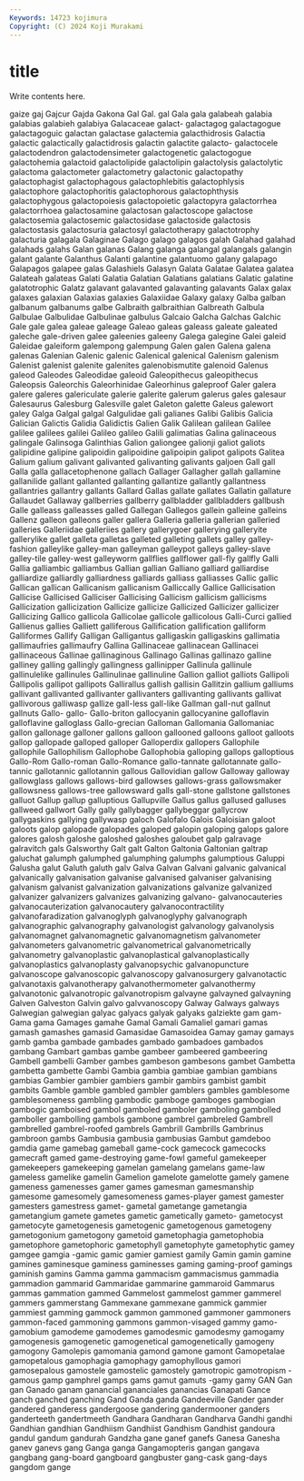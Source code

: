 ```yaml
---
Keywords: 14723 kojimura
Copyright: (C) 2024 Koji Murakami
---
```


# title

Write contents here.



 gaize gaj Gajcur Gajda Gakona
Gal Gal. gal Gala gala galabeah galabia galabias galabieh galabiya
Galacaceae galact- galactagog galactagogue galactagoguic galactan galactase galactemia galacthidrosis Galactia
galactic galactically galactidrosis galactin galactite galacto- galactocele galactodendron galactodensimeter galactogenetic
galactogogue galactohemia galactoid galactolipide galactolipin galactolysis galactolytic galactoma galactometer galactometry
galactonic galactopathy galactophagist galactophagous galactophlebitis galactophlysis galactophore galactophoritis galactophorous galactophthysis
galactophygous galactopoiesis galactopoietic galactopyra galactorrhea galactorrhoea galactosamine galactosan galactoscope galactose
galactosemia galactosemic galactosidase galactoside galactosis galactostasis galactosuria galactosyl galactotherapy galactotrophy
galacturia galagala Galaginae Galago galago galagos galah Galahad galahad galahads
galahs Galan galanas Galang galanga galangal galangals galangin galant galante
Galanthus Galanti galantine galantuomo galany galapago Galapagos galapee galas Galashiels
Galasyn Galata Galatae Galatea galatea Galateah galateas Galati Galatia Galatian
Galatians galatians Galatic galatine galatotrophic Galatz galavant galavanted galavanting galavants
Galax galax galaxes galaxian Galaxias galaxies Galaxiidae Galaxy galaxy Galba
galban galbanum galbanums galbe Galbraith galbraithian Galbreath Galbula Galbulae Galbulidae
Galbulinae galbulus Galcaio Galcha Galchas Galchic Gale gale galea galeae
galeage Galeao galeas galeass galeate galeated galeche gale-driven galee galeenies
galeeny Galega galegine Galei galeid Galeidae galeiform galempong galempung Galen
galen Galena galena galenas Galenian Galenic galenic Galenical galenical Galenism
galenism Galenist galenist galenite galenites galenobismutite galenoid Galenus galeod Galeodes
Galeodidae galeoid Galeopithecus galeopithecus Galeopsis Galeorchis Galeorhinidae Galeorhinus galeproof Galer
galera galere galeres galericulate galerie galerite galerum galerus gales galesaur
Galesaurus Galesburg Galesville galet Galeton galette Galeus galewort galey Galga
Galgal galgal Galgulidae gali galianes Galibi Galibis Galicia Galician Galictis
Galidia Galidictis Galien Galik Galilean galilean Galilee galilee galilees galilei
Galileo galileo Galili galimatias Galina galinaceous galingale Galinsoga Galinthias Galion
galiongee galionji galiot galiots galipidine galipine galipoidin galipoidine galipoipin galipot
galipots Galitea Galium galium galivant galivanted galivanting galivants galjoen Gall
gall Galla galla gallacetophenone gallach Gallager Gallagher gallah gallamine gallanilide
gallant gallanted gallanting gallantize gallantly gallantness gallantries gallantry gallants Gallard
Gallas gallate gallates Gallatin gallature Gallaudet Gallaway gallberries gallberry gallbladder
gallbladders gallbush Galle galleass galleasses galled Gallegan Gallegos gallein galleine
galleins Gallenz galleon galleons galler gallera Galleria galleria gallerian galleried
galleries Galleriidae galleriies gallery gallerygoer gallerying galleryite gallerylike gallet galleta
galletas galleted galleting gallets galley galley-fashion galleylike galley-man galleyman galleypot
galleys galley-slave galley-tile galley-west galleyworm gallflies gallflower gall-fly gallfly Galli
Gallia galliambic galliambus Gallian gallian Galliano galliard galliardise galliardize galliardly
galliardness galliards galliass galliasses Gallic gallic Gallican gallican Gallicanism gallicanism
Galliccally Gallice Gallicisation Gallicise Gallicised Galliciser Gallicising Gallicism gallicism gallicisms
Gallicization gallicization Gallicize gallicize Gallicized Gallicizer gallicizer Gallicizing Gallico gallicola
Gallicolae gallicole gallicolous Galli-Curci gallied Gallienus gallies Galliett galliferous Gallification
gallification galliform Galliformes Gallify Galligan Galligantus galligaskin galligaskins gallimatia gallimaufries
gallimaufry Gallina Gallinaceae gallinacean Gallinacei gallinaceous Gallinae gallinaginous Gallinago Gallinas
gallinazo galline galliney galling gallingly gallingness gallinipper Gallinula gallinule gallinulelike
gallinules Gallinulinae gallinuline Gallion galliot galliots Gallipoli Gallipolis gallipot gallipots
Gallirallus gallish gallisin Gallitzin gallium galliums gallivant gallivanted gallivanter gallivanters
gallivanting gallivants gallivat gallivorous galliwasp gallize gall-less gall-like Gallman gall-nut
gallnut gallnuts Gallo- gallo- Gallo-briton gallocyanin gallocyanine galloflavin galloflavine galloglass
Gallo-grecian Galloman Gallomania Gallomaniac gallon gallonage galloner gallons galloon gallooned
galloons galloot galloots gallop gallopade galloped galloper Galloperdix gallopers Gallophile
gallophile Gallophilism Gallophobe Gallophobia galloping gallops galloptious Gallo-Rom Gallo-roman Gallo-Romance
gallo-tannate gallotannate gallo-tannic gallotannic gallotannin gallous Gallovidian gallow Galloway galloway
gallowglass gallows gallows-bird gallowses gallows-grass gallowsmaker gallowsness gallows-tree gallowsward galls
gall-stone gallstone gallstones galluot Gallup gallup galluptious Gallupville Gallus gallus
gallused galluses gallweed gallwort Gally gally gallybagger gallybeggar gallycrow gallygaskins
gallying gallywasp galoch Galofalo Galois Galoisian galoot galoots galop galopade
galopades galoped galopin galoping galops galore galores galosh galoshe galoshed
galoshes galoubet galp galravage galravitch gals Galsworthy Galt galt Galton
Galtonia Galtonian galtrap galuchat galumph galumphed galumphing galumphs galumptious Galuppi
Galusha galut Galuth galuth galv Galva Galvan Galvani galvanic galvanical
galvanically galvanisation galvanise galvanised galvaniser galvanising galvanism galvanist galvanization galvanizations
galvanize galvanized galvanizer galvanizers galvanizes galvanizing galvano- galvanocauteries galvanocauterization galvanocautery
galvanocontractility galvanofaradization galvanoglyph galvanoglyphy galvanograph galvanographic galvanography galvanologist galvanology galvanolysis
galvanomagnet galvanomagnetic galvanomagnetism galvanometer galvanometers galvanometric galvanometrical galvanometrically galvanometry galvanoplastic
galvanoplastical galvanoplastically galvanoplastics galvanoplasty galvanopsychic galvanopuncture galvanoscope galvanoscopic galvanoscopy galvanosurgery
galvanotactic galvanotaxis galvanotherapy galvanothermometer galvanothermy galvanotonic galvanotropic galvanotropism galvayne galvayned
galvayning Galven Galveston Galvin galvo galvvanoscopy Galway Galways galways Galwegian
galwegian galyac galyacs galyak galyaks galziekte gam gam- Gama gama
Gamages gamahe Gamal Gamali Gamaliel gamari gamas gamash gamashes gamasid
Gamasidae Gamasoidea Gamay gamay gamays gamb gamba gambade gambades gambado
gambadoes gambados gambang Gambart gambas gambe gambeer gambeered gambeering Gambell
gambelli Gamber gambes gambeson gambesons gambet Gambetta gambetta gambette Gambi
Gambia gambia gambiae gambian gambians gambias Gambier gambier gambiers gambir
gambirs gambist gambit gambits Gamble gamble gambled gambler gamblers gambles
gamblesome gamblesomeness gambling gambodic gamboge gamboges gambogian gambogic gamboised gambol
gamboled gamboler gamboling gambolled gamboller gambolling gambols gambone gambrel gambreled
Gambrell gambrelled gambrel-roofed gambrels Gambrill Gambrills Gambrinus gambroon gambs Gambusia
gambusia gambusias Gambut gamdeboo gamdia game gamebag gameball game-cock gamecock
gamecocks gamecraft gamed game-destroying game-fowl gameful gamekeeper gamekeepers gamekeeping gamelan
gamelang gamelans game-law gameless gamelike gamelin Gamelion gamelote gamelotte gamely
gamene gameness gamenesses gamer games gamesman gamesmanship gamesome gamesomely gamesomeness
games-player gamest gamester gamesters gamestress gamet- gametal gametange gametangia gametangium
gamete gametes gametic gametically gameto- gametocyst gametocyte gametogenesis gametogenic gametogenous
gametogeny gametogonium gametogony gametoid gametophagia gametophobia gametophore gametophoric gametophyll gametophyte
gametophytic gamey gamgee gamgia -gamic gamic gamier gamiest gamily Gamin
gamin gamine gamines gaminesque gaminess gaminesses gaming gaming-proof gamings gaminish
gamins Gamma gamma gammacism gammacismus gammadia gammadion gammarid Gammaridae gammarine
gammaroid Gammarus gammas gammation gammed Gammelost gammelost gammer gammerel gammers
gammerstang Gammexane gammexane gammick gammier gammiest gamming gammock gammon gammoned
gammoner gammoners gammon-faced gammoning gammons gammon-visaged gammy gamo- gamobium gamodeme
gamodemes gamodesmic gamodesmy gamogamy gamogenesis gamogenetic gamogenetical gamogenetically gamogeny gamogony
Gamolepis gamomania gamond gamone gamont Gamopetalae gamopetalous gamophagia gamophagy gamophyllous
gamori gamosepalous gamostele gamostelic gamostely gamotropic gamotropism -gamous gamp gamphrel
gamps gams gamut gamuts -gamy gamy GAN Gan gan Ganado
ganam ganancial gananciales ganancias Ganapati Gance ganch ganched ganching Gand
Ganda ganda Gandeeville Gander gander gandered ganderess gandergoose gandering gandermooner
ganders ganderteeth gandertmeeth Gandhara Gandharan Gandharva Gandhi gandhi Gandhian gandhian
Gandhiism Gandhiist Gandhism Gandhist gandoura gandul gandum gandurah Gandzha gane
ganef ganefs Ganesa Ganesha ganev ganevs gang Ganga ganga Gangamopteris
gangan gangava gangbang gang-board gangboard gangbuster gang-cask gang-days gangdom gange
